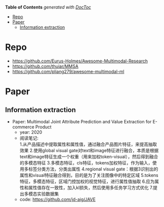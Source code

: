 <!-- START doctoc generated TOC please keep comment here to allow auto update -->
<!-- DON'T EDIT THIS SECTION, INSTEAD RE-RUN doctoc TO UPDATE -->
**Table of Contents**  *generated with [DocToc](https://github.com/thlorenz/doctoc)*

- [Repo](#repo)
- [Paper](#paper)
  - [Information extraction](#information-extraction)

<!-- END doctoc generated TOC please keep comment here to allow auto update -->


# Repo
- https://github.com/Eurus-Holmes/Awesome-Multimodal-Research
- https://github.com/thuiar/MMSA
- https://github.com/pliang279/awesome-multimodal-ml


# Paper

## Information extraction

- Paper: Multimodal Joint Attribute Prediction and Value Extraction for E-commerce Product
  - year: 2020
  - 阅读笔记:  
    1.从产品描述中提取属性和属性值，通过融合产品图片特征，来提高抽取效果
    2.使用global visual gate对text和image特征进行融合，本质是根据text和image特征生成一个权重（用来加权token-visual），然后得到融合的多模态特征
    3.多模态特征，cls特征，tokens加权特征，作为输入，使用多标签分类方法，分类出属性
    4.regional visual gate：根据3识别出的属性和visual特征融合得到，目的是为了关注图像中的特定区域
    5.tokens特征，多模态特征，区域门控加权的视觉特征，进行属性值抽取
    6.应为属性和属性值存在一致性，加入kl损失，然后使用多任务学习方式优化
    7.提出多模态实验数据集
  - code: https://github.com/jd-aig/JAVE
